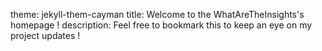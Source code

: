 theme: jekyll-them-cayman
title: Welcome to the WhatAreTheInsights's homepage !
description: Feel free to bookmark this to keep an eye on my project updates !


